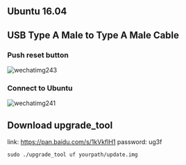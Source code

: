 
## Ubuntu 16.04
## USB Type A Male to Type A Male Cable

### Push reset button
![wechatimg243](https://user-images.githubusercontent.com/3085564/46048900-8d433780-c0e0-11e8-8920-2bdfbe0b67bc.jpeg)
### Connect to Ubuntu
![wechatimg241](https://user-images.githubusercontent.com/3085564/46048922-a64be880-c0e0-11e8-9a6b-b75cff48767e.jpeg)

## Download upgrade_tool

link: https://pan.baidu.com/s/1kVkflH1 password: ug3f  
```
sudo ./upgrade_tool uf yourpath/update.img
```
